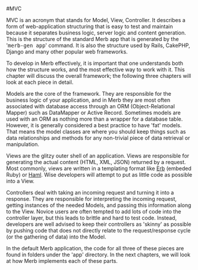 #MVC

MVC is an acronym that stands for Model, View, Controller.  It describes a form of web-application structuring that is easy to test and maintain because it separates business logic, server logic and content generation.  This is the structure of the standard Merb app that is generated by the '<tt>merb-gen app</tt>' command.  It is also the structure used by Rails, CakePHP, Django and many other popular web frameworks.

To develop in Merb effectively, it is important that one understands both how the structure works, and the most effective way to work with it.  This chapter will discuss the overall framework; the following three chapters will look at each piece in detail.

Models are the core of the framework.  They are responsible for the business logic of your application, and in Merb they are most often associated with database access through an ORM (Object-Relational Mapper) such as DataMapper or Active Record.  Sometimes models are used with an ORM as nothing more than a wrapper for a database table.  However, it is generally considered a best practice to have 'fat' models.  That means the model classes are where you should keep things such as data relationships and methods for any non-trivial piece of data retrieval or manipulation.

Views are the glitzy outer shell of an application.  Views are responsible for generating the actual content (HTML, XML, JSON) returned by a request.  Most commonly, views are written in a templating format like [Erb](http://en.wikipedia.org/wiki/ERuby) (embeded Ruby) or [Haml](http://haml.hamptoncatlin.com/).  Wise developers will attempt to put as little code as possible into a View.

Controllers deal with taking an incoming request and turning it into a response.  They are responsible for interpreting the incoming request, getting instances of the needed Models, and passing this information along to the View.  Novice users are often tempted to add lots of code into the controller layer, but this leads to brittle and hard to test code.  Instead, developers are well advised to keep their controllers as 'skinny' as possible by pushing code that does not directly relate to the request/response cycle (or the gathering of data) into the Model.

In the default Merb application, the code for all three of these pieces are found in folders under the 'app' directory.  In the next chapters, we will look at how Merb implements each of these parts.
